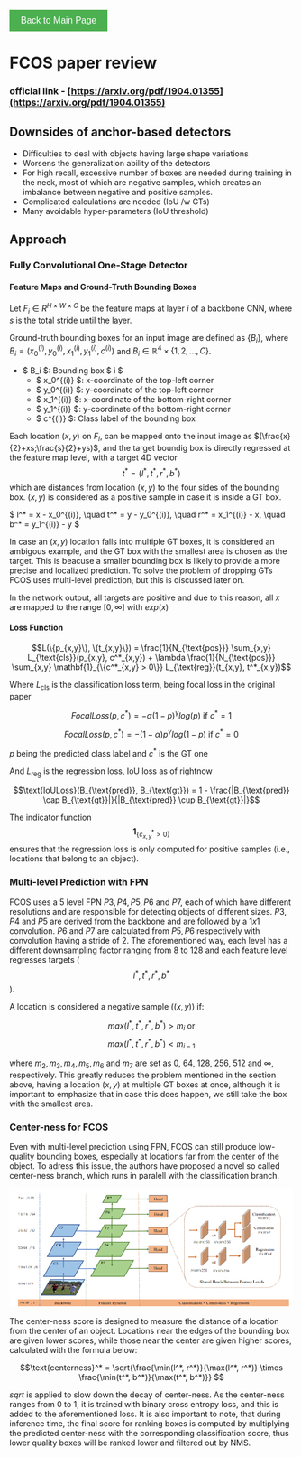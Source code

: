 <!-- Button to go back to the main page -->
<div style="margin-top: 20px;">
  <a href="../" style="text-decoration: none;">
    <button style="
      background-color: #4CAF50; /* Green */
      border: none;
      color: white;
      padding: 10px 20px;
      text-align: center;
      text-decoration: none;
      display: inline-block;
      font-size: 16px;
      cursor: pointer;
    ">Back to Main Page</button>
  </a>
</div>

# FCOS paper review
### official link - [https://arxiv.org/pdf/1904.01355](https://arxiv.org/pdf/1904.01355)
## Downsides of anchor-based detectors

- Difficulties to deal with objects having large shape variations
- Worsens the generalization ability of the detectors
- For high recall, excessive number of boxes are needed during training in the neck, most of which are negative samples, which creates an imbalance between negative and positive samples.
- Complicated calculations are needed (IoU /w GTs)
- Many avoidable hyper-parameters (IoU threshold)

## Approach
### Fully Convolutional One-Stage Detector
#### Feature Maps and Ground-Truth Bounding Boxes

Let $F_i ∈ R^{H \times W \times C}$ be the feature maps at layer $i$ of a backbone CNN, where $s$ is the total stride until the layer.

Ground-truth bounding boxes for an input image are defined as $\{B_i\}$, where $B_i = (x_0^{(i)}, y_0^{(i)}, x_1^{(i)}, y_1^{(i)}, c^{(i)})$ and $B_i \in \mathbb{R}^{4} \times \{1, 2, \ldots, C\}$.

- $ B_i $: Bounding box $ i $
  - $ x_0^{(i)} $: x-coordinate of the top-left corner
  - $ y_0^{(i)} $: y-coordinate of the top-left corner
  - $ x_1^{(i)} $: x-coordinate of the bottom-right corner
  - $ y_1^{(i)} $: y-coordinate of the bottom-right corner
  - $ c^{(i)} $: Class label of the bounding box

Each location $(x, y)$ on $F_i$, can be mapped onto the input image as $(\frac{x}{2}+xs;\frac{s}{2}+ys)$, and the target boundig box is directly regressed at the feature map level, with a target 4D vector 
$$t^* = (l^*, t^*, r^*, b^*)$$
which are distances from location $(x, y)$ to the four sides of the bounding box. $(x, y)$ is considered as a positive sample in case it is inside a GT box.

$ l^* = x - x_0^{(i)}, \quad t^* = y - y_0^{(i)}, \quad r^* = x_1^{(i)} - x, \quad b^* = y_1^{(i)} - y $


In case an $(x, y)$ location falls into multiple GT boxes, it is considered an ambigous example, and the GT box with the smallest area is chosen as the target. This is beacuse  a smaller bounding box is likely to provide a more precise and localized prediction. To solve the problem of dropping GTs FCOS uses multi-level prediction, but this is discussed later on.

In the network output, all targets are positive and due to this reason, all $x$ are mapped to the range $[0,∞]$ with $exp(x)$

#### Loss Function
$$L(\{p_{x,y}\}, \{t_{x,y}\}) = \frac{1}{N_{\text{pos}}} \sum_{x,y} L_{\text{cls}}(p_{x,y}, c^*_{x,y}) + \lambda \frac{1}{N_{\text{pos}}} \sum_{x,y} \mathbf{1}_{\{c^*_{x,y} > 0\}} L_{\text{reg}}(t_{x,y}, t^*_{x,y})$$


Where $L_{\text{cls}}$ is the classification loss term, being focal loss in the original paper 

$$FocalLoss(p,c^*) = -α(1−p)^γlog(p) \text{ if }  c^*=1$$

$$FocalLoss(p,c^*) = -(1-α)p^γlog(1-p) \text{ if } c^*=0$$

$p$ being the predicted class label and $c^*$ is the GT one 

And $L_{\text{reg}}$ is the regression loss, IoU loss as of rightnow

$$\text{IoULoss}(B_{\text{pred}}, B_{\text{gt}}) = 1 - \frac{|B_{\text{pred}} \cap B_{\text{gt}}|}{|B_{\text{pred}} \cup B_{\text{gt}}|}$$

The indicator function $$\mathbf{1}_{\{c^*_{x,y} > 0\}}$$​ ensures that the regression loss is only computed for positive samples (i.e., locations that belong to an object).


###  Multi-level Prediction with FPN

FCOS uses a 5 level FPN ${P3, P4, P5, P6\text{ and } P7}$, each of which have different resolutions and are responsible for detecting objects of different sizes. ${P3, P4 \text{ and } P5}$ are derived from the backbone and are followed by a $1x1$ convolution. $P6 \text{ and } P7$ are calculated from $P5, P6$ respectively with convolution having a stride of 2. The aforementioned way, each level has a different downsampling factor ranging from 8 to 128 and each feature level regresses targets ($$l^*, t^*, r^*, b^*$$).

A location is considered a negative sample ($(x, y)$) if:

$$max(l^*, t^*, r^*, b^*) > m_i \text{ or }$$
$$max(l^*, t^*, r^*, b^*) < m_{i-1}$$

where $m_2, m_3, m_4, m_5, m_6 \text{ and } m_7$ are set as 0, 64, 128, 256, 512 and $∞$, respectively. This greatly reduces the problem mentioned in the section above, having a location $(x, y)$ at multiple GT boxes at once, although it is important to emphasize that in case this does happen, we still take the box with the smallest area.

### Center-ness for FCOS

Even with multi-level prediction using FPN, FCOS can still produce low-quality bounding boxes, especially at locations far from the center of the object. To adress this issue, the authors have proposed a novel so called center-ness branch, which runs in paralell with the classification branch.

![Architecture](../assets/images/fcos_architecture.png)

The center-ness score is designed to measure the distance of a location from the center of an object. Locations near the edges of the bounding box are given lower scores, while those near the center are given higher scores, calculated with the formula below:

$$\text{centerness}^* = \sqrt{\frac{\min(l^*, r^*)}{\max(l^*, r^*)} \times \frac{\min(t^*, b^*)}{\max(t^*, b^*)}}
$$

$sqrt$ is applied to slow down the decay of center-ness. As the center-ness ranges from 0 to 1, it is trained with binary cross entropy loss, and this is added to the aforementioned loss. It is also important to note, that during inference time, the final score for ranking boxes is computed by multiplying the predicted center-ness with the corresponding classification score, thus lower quality boxes will be ranked lower and filtered out by NMS.